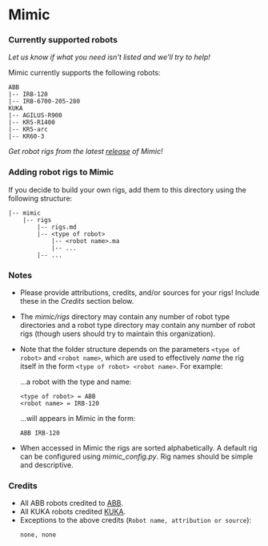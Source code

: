 # Mimic

### Currently supported robots

*Let us know if what you need isn't listed and we'll try to help!*

Mimic currently supports the following robots:

```
ABB
|-- IRB-120
|-- IRB-6700-205-280
KUKA
|-- AGILUS-R900
|-- KR5-R1400
|-- KR5-arc
|-- KR60-3
```

*Get robot rigs from the latest
[release](https://github.com/AutodeskRoboticsLab/Mimic/releases) of Mimic!*


### Adding robot rigs to Mimic

If you decide to build your own rigs, add them to this directory using the
following structure:

```
|-- mimic
    |-- rigs
        |-- rigs.md
        |-- <type of robot>
            |-- <robot name>.ma
            |-- ...
        |-- ...
```


### Notes

- Please provide attributions, credits, and/or sources for your rigs! Include
  these in the *Credits* section below.

- The *mimic/rigs* directory may contain any number of robot type directories
  and a robot type directory may contain any number of robot rigs (though users
  should try to maintain this organization).

- Note that the folder structure depends on the parameters `<type of robot>` and
  `<robot name>`, which are used to effectively *name* the rig itself in the form
  `<type of robot> <robot name>`. For example:
  
    ...a robot with the type and name:
    
    ```
    <type of robot> = ABB
    <robot name> = IRB-120
    ```
    
    ...will appears in Mimic in the form:
    
    ```
    ABB IRB-120
    ```

- When accessed in Mimic the rigs are sorted alphabetically. A default rig can
  be configured using *mimic_config.py*. Rig names should be simple and descriptive.


### Credits

- All ABB robots credited to [ABB](http://new.abb.com/products/robotics).
- All KUKA robots credited [KUKA](https://www.kuka.com/en-us).
- Exceptions to the above credits (`Robot name, attribution or source`):
    ```
    none, none
    ```

#
